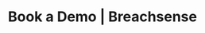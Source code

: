 ---
title: "Book a Demo | Breachsense"
description: "Detect and prevent data breaches with Breachsense. Book a demo call now!"

layout: "book-demo"

# banner
banner:
  title: "Detect & Prevent Data Breaches With Breachsense"


# Protect Your Organization
protect_your_organization:
  enable: true
  title: "Protect Your Organization"
  content: "Breachsense continuously monitors the open, dark, and deep web to uncover data leaks related to your organization. Know whenever a data breach occurs within your organization and react timely to prevent potential cyberattacks."


CTA:
  title: "Protect Your Organization from Cyberattacks"
---